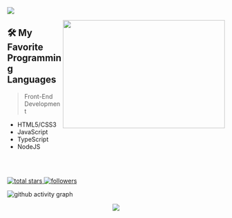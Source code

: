 <meta name="react-developer-portfolio"/>
<meta name="react"/>
<meta name="next"/>
<meta name="vue" />
<meta name="front-end" />

<img src="https://readme-typing-svg.herokuapp.com/?lines=React%20and%20Vue%20Front-end%20Developer&font=Abril+Fatface&width=800&height=90&color=58a6ff&vCenter=true&size=45&duration=4000&pause=1500">


<a href="#"><img align="right" height="250" width="375" alt="" src="./source/back-new.gif"/></a>

## 🛠️ My Favorite Programming Languages

> Front-End Development
- HTML5/CSS3
- JavaScript
- TypeScript
- NodeJS

<br>

<br>
<p align="left">
    <a href="https://github.com/tohsaka888?tab=repositories&sort=stargazers">
        <img alt="total stars" title="Total stars on GitHub" src="https://custom-icon-badges.herokuapp.com/badge/dynamic/json?logo=star&color=55960c&labelColor=488207&label=Stars&style=for-the-badge&query=%24.stars&url=https://api.github-star-counter.workers.dev/user/tohsaka888"/>
    </a>
    <a href="https://github.com/tohsaka888?tab=followers">
        <img alt="followers" title="Follow me on Github" src="https://custom-icon-badges.herokuapp.com/github/followers/tohsaka888?color=236ad3&labelColor=1155ba&style=for-the-badge&logo=person-add&label=Follow&logoColor=white"/>
    </a>
</p>

<!-- ## My GitHub Stats 📊

<p align="left">
    <img src="https://github-readme-stats.vercel.app/api?username=tohsaka888&title_color=FFFF00&icon_color=00FFFF&text_color=FFFFFF&bg_color=000000&show_icons=true&hide_border=true" alt="readme-stats-niclas" height="180px" />
    <img src="https://github-readme-stats.vercel.app/api/top-langs/?username=tohsaka888&layout=compact&theme=highcontrast&hide_border=true" alt="used-langs-niclas" height="180px"/>
</p>

<p align="left">
    <img src="https://github-profile-trophy.vercel.app/?username=tohsaka888&no-bg=true&column=7&theme=discord&margin-w=15" alt="trophy-niclas" height="200px"/>
</p> -->

![github activity graph](https://github-readme-activity-graph.cyclic.app/graph?username=tohsaka888&theme=react-dark)

<p align="center">
    <img align="center" src="http://github-readme-streak-stats.herokuapp.com?user=tohsaka888&theme=highcontrast&hide_border=true"/>
</p>
